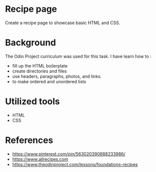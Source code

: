 # Recipe page

Create a recipe page to showcase basic HTML and CSS.

# Background

The Odin Project curriculum was used for this task. I have learn how to :

- fill up the HTML boilerplate
- create directories and files
- use headers, paragraphs, photos, and links.
- to make ordered and unordered lists

# Utilized tools
- HTML
- CSS

# References
- https://www.pinterest.com/pin/563020390888233986/
- https://www.allrecipes.com
- https://www.theodinproject.com/lessons/foundations-recipes


